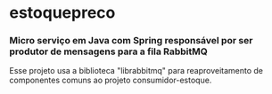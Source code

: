 <h1>estoquepreco</h1>

<h3>Micro serviço em Java com Spring responsável por ser produtor de mensagens para a fila RabbitMQ</h3>


Esse projeto usa a biblioteca "librabbitmq" para reaproveitamento de componentes comuns ao projeto consumidor-estoque.